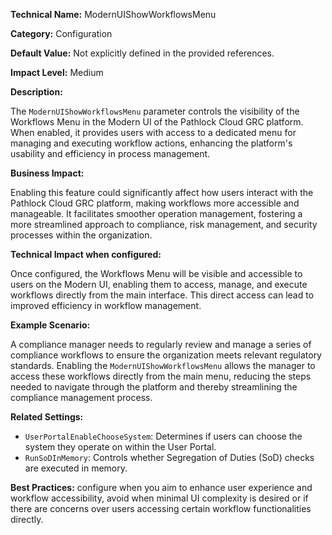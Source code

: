 **Technical Name:** ModernUIShowWorkflowsMenu

**Category:** Configuration

**Default Value:** Not explicitly defined in the provided references.

**Impact Level:** Medium

**Description:**

The `ModernUIShowWorkflowsMenu` parameter controls the visibility of the Workflows Menu in the Modern UI of the Pathlock Cloud GRC platform. When enabled, it provides users with access to a dedicated menu for managing and executing workflow actions, enhancing the platform's usability and efficiency in process management.

**Business Impact:**

Enabling this feature could significantly affect how users interact with the Pathlock Cloud GRC platform, making workflows more accessible and manageable. It facilitates smoother operation management, fostering a more streamlined approach to compliance, risk management, and security processes within the organization.

**Technical Impact when configured:**

Once configured, the Workflows Menu will be visible and accessible to users on the Modern UI, enabling them to access, manage, and execute workflows directly from the main interface. This direct access can lead to improved efficiency in workflow management.

**Example Scenario:**

A compliance manager needs to regularly review and manage a series of compliance workflows to ensure the organization meets relevant regulatory standards. Enabling the `ModernUIShowWorkflowsMenu` allows the manager to access these workflows directly from the main menu, reducing the steps needed to navigate through the platform and thereby streamlining the compliance management process.

**Related Settings:**

- `UserPortalEnableChooseSystem`: Determines if users can choose the system they operate on within the User Portal.
- `RunSoDInMemory`: Controls whether Segregation of Duties (SoD) checks are executed in memory.

**Best Practices:** configure when you aim to enhance user experience and workflow accessibility, avoid when minimal UI complexity is desired or if there are concerns over users accessing certain workflow functionalities directly.